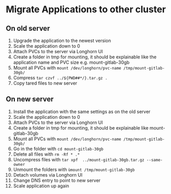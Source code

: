 # Migrate Applications to other cluster

## On old server
1. Upgrade the application to the newest version
2. Scale the application down to 0
3. Attach PVCs to the server via Longhorn UI
4. Create a folder in tmp for mounting, it should be explainable like the application name and PVC size e.g. mount-gitlab-30gb
5. Mount all PVCs with ```mount /dev/longhorn/pvc-name /tmp/mount-gitlab-30gb/```
6. Compress ```tar czvf ../${PWD##*/}.tar.gz .```
7. Copy tared files to new server

## On new server
1. Install the application with the same settings as on the old server
2. Scale the application down to 0
3. Attach PVCs to the server via Longhorn UI
4. Create a folder in tmp for mounting, it should be explainable like mount-gitlab-30gb
5. Mount all PVCs with ```mount /dev/longhorn/pvc-name /tmp/mount-gitlab-30gb/```
6. Go in the folder with ```cd mount-gitlab-30gb```
7. Delete all files with ```rm -Rf * .*```
8. Uncompress files with ```tar xpf  ../mount-gitlab-30gb.tar.gz --same-owner```
9. Unmount the folders with ```ùmount /tmp/mount-gitlab-30gb```
10. Detach volumes via Longhorn UI
11. Change DNS entry to point to new server
12. Scale application up again

